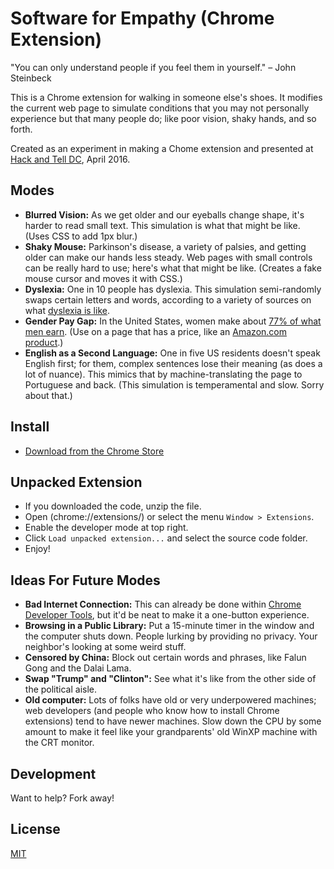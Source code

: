 Software for Empathy (Chrome Extension)
==========

"You can only understand people if you feel them in yourself." – John Steinbeck

This is a Chrome extension for walking in someone else's shoes. It modifies the current web page to simulate conditions that you may not personally experience but that many people do; like poor vision, shaky hands, and so forth.

Created as an experiment in making a Chome extension and presented at [Hack and Tell DC](http://dc.hackandtell.org/), April 2016. 

Modes
-----
- **Blurred Vision:** As we get older and our eyeballs change shape, it's harder to read small text. This simulation is what that might be like. (Uses CSS to add 1px blur.)
- **Shaky Mouse:** Parkinson's disease, a variety of palsies, and getting older can make our hands less steady. Web pages with small controls can be really hard to use; here's what that might be like. (Creates a fake mouse cursor and moves it with CSS.)
- **Dyslexia:** One in 10 people has dyslexia. This simulation semi-randomly swaps certain letters and words, according to a variety of sources on what [dyslexia is like](http://www.dyslexia.com/library/information.htm). 
- **Gender Pay Gap:** In the United States, women make about [77% of what men earn](https://en.wikipedia.org/wiki/Gender_pay_gap). (Use on a page that has a price, like an [Amazon.com product](http://smile.amazon.com/Accoutrements-12027-Horse-Head-Mask/dp/B003G4IM4S).)
- **English as a Second Language:** One in five US residents doesn't speak English first; for them, complex sentences lose their meaning (as does a lot of nuance). This mimics that by machine-translating the page to Portuguese and back. (This simulation is temperamental and slow. Sorry about that.)


Install
-----
- [Download from the Chrome Store](https://chrome.google.com/webstore/detail/cdejeplbainjeecblnmhikcbehmfjilg/)

Unpacked Extension
-----
- If you downloaded the code, unzip the file.
- Open (chrome://extensions/) or select the menu `Window > Extensions`.
- Enable the developer mode at top right.
- Click `Load unpacked extension...` and select the source code folder.
- Enjoy!


Ideas For Future Modes
------
- **Bad Internet Connection:** This can already be done within [Chrome Developer Tools](https://developers.google.com/web/tools/chrome-devtools/profile/network-performance/network-conditions?hl=en), but it'd be neat to make it a one-button experience.
- **Browsing in a Public Library:** Put a 15-minute timer in the window and the computer shuts down. People lurking by providing no privacy. Your neighbor's looking at some weird stuff.
- **Censored by China:** Block out certain words and phrases, like Falun Gong and the Dalai Lama.
- **Swap "Trump" and "Clinton":** See what it's like from the other side of the political aisle.
- **Old computer:** Lots of folks have old or very underpowered machines; web developers (and people who know how to install Chrome extensions) tend to have newer machines. Slow down the CPU by some amount to make it feel like your grandparents' old WinXP machine with the CRT monitor.

Development
-----
Want to help? Fork away!


License
----
[MIT](https://opensource.org/licenses/MIT)